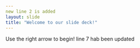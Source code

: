 ```yaml
---
new line 2 is added
layout: slide
title: "Welcome to our slide deck!"
---
```


Use the right arrow to begin!
line 7 hab been updated
